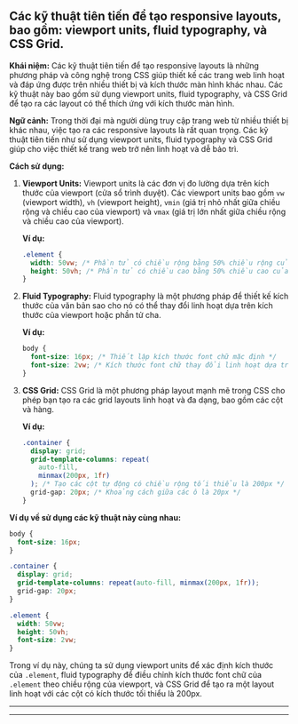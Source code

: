 ## Các kỹ thuật tiên tiến để tạo responsive layouts, bao gồm: viewport units, fluid typography, và CSS Grid.

**Khái niệm:**
Các kỹ thuật tiên tiến để tạo responsive layouts là những phương pháp và công nghệ trong CSS giúp thiết kế các trang web linh hoạt và đáp ứng được trên nhiều thiết bị và kích thước màn hình khác nhau. Các kỹ thuật này bao gồm sử dụng viewport units, fluid typography, và CSS Grid để tạo ra các layout có thể thích ứng với kích thước màn hình.

**Ngữ cảnh:**
Trong thời đại mà người dùng truy cập trang web từ nhiều thiết bị khác nhau, việc tạo ra các responsive layouts là rất quan trọng. Các kỹ thuật tiên tiến như sử dụng viewport units, fluid typography và CSS Grid giúp cho việc thiết kế trang web trở nên linh hoạt và dễ bảo trì.

**Cách sử dụng:**

1. **Viewport Units:**
   Viewport units là các đơn vị đo lường dựa trên kích thước của viewport (cửa sổ trình duyệt). Các viewport units bao gồm `vw` (viewport width), `vh` (viewport height), `vmin` (giá trị nhỏ nhất giữa chiều rộng và chiều cao của viewport) và `vmax` (giá trị lớn nhất giữa chiều rộng và chiều cao của viewport).

   **Ví dụ:**

   ```css
   .element {
     width: 50vw; /* Phần tử có chiều rộng bằng 50% chiều rộng của viewport */
     height: 50vh; /* Phần tử có chiều cao bằng 50% chiều cao của viewport */
   }
   ```

2. **Fluid Typography:**
   Fluid typography là một phương pháp để thiết kế kích thước của văn bản sao cho nó có thể thay đổi linh hoạt dựa trên kích thước của viewport hoặc phần tử cha.

   **Ví dụ:**

   ```css
   body {
     font-size: 16px; /* Thiết lập kích thước font chữ mặc định */
     font-size: 2vw; /* Kích thước font chữ thay đổi linh hoạt dựa trên viewport width */
   }
   ```

3. **CSS Grid:**
   CSS Grid là một phương pháp layout mạnh mẽ trong CSS cho phép bạn tạo ra các grid layouts linh hoạt và đa dạng, bao gồm các cột và hàng.

   **Ví dụ:**

   ```css
   .container {
     display: grid;
     grid-template-columns: repeat(
       auto-fill,
       minmax(200px, 1fr)
     ); /* Tạo các cột tự động có chiều rộng tối thiểu là 200px */
     grid-gap: 20px; /* Khoảng cách giữa các ô là 20px */
   }
   ```

**Ví dụ về sử dụng các kỹ thuật này cùng nhau:**

```css
body {
  font-size: 16px;
}

.container {
  display: grid;
  grid-template-columns: repeat(auto-fill, minmax(200px, 1fr));
  grid-gap: 20px;
}

.element {
  width: 50vw;
  height: 50vh;
  font-size: 2vw;
}
```

Trong ví dụ này, chúng ta sử dụng viewport units để xác định kích thước của `.element`, fluid typography để điều chỉnh kích thước font chữ của `.element` theo chiều rộng của viewport, và CSS Grid để tạo ra một layout linh hoạt với các cột có kích thước tối thiểu là 200px.

---

---

